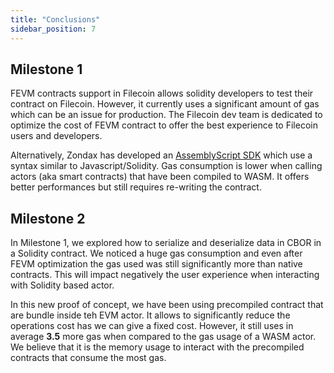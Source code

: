 ```yaml
---
title: "Conclusions"
sidebar_position: 7
---
```


## Milestone 1

FEVM contracts support in Filecoin allows solidity developers to test their contract on Filecoin. However, it currently uses a significant amount of gas which can be an issue for production. The Filecoin dev team is dedicated to optimize the cost of FEVM contract to offer the best experience to Filecoin users and developers.

Alternatively, Zondax has developed an [AssemblyScript SDK](https://github.com/Zondax/fvm-as-sdk/) which use a syntax similar to Javascript/Solidity. Gas consumption is lower when calling actors (aka smart contracts) that have been compiled to WASM. It offers better performances but still requires re-writing the contract.

## Milestone 2
In Milestone 1, we explored how to serialize and deserialize data in CBOR in a Solidity contract. We noticed a huge gas consumption and even after FEVM optimization the gas used was still significantly more than native contracts. This will impact negatively the user experience when interacting with Solidity based actor.

In this new proof of concept, we have been using precompiled contract that are bundle inside teh EVM actor. It allows to significantly reduce the operations cost has we can give a fixed cost. However, it still uses in average **3.5** more gas when compared to the gas usage of a WASM actor. We believe that it is the memory usage to interact with the precompiled contracts that consume the most gas.
